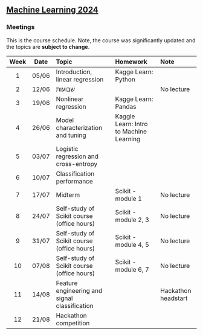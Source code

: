 ## [Machine Learning 2024](suppl/ml/ml2024/)

### Meetings
This is the course schedule. Note, the course was significantly updated and the topics are **subject to change**.

| Week | Date  | Topic                                         | Homework                                    | Note                |
|:----:|:-----:|:----------------------------------------------|:--------------------------------------------|:--------------------|
|  1   | 05/06 | Introduction, linear regression               | Kagge Learn: Python                               |                     |
|  2   | 12/06 | שבועות                                        |                               | No lecture          |
|  3   | 19/06 | Nonlinear regression                          | Kagge Learn: Pandas                                             |                     |
|  4   | 26/06 | Model characterization and tuning             | Kaggle Learn: Intro to Machine Learning     |                     |
|  5   | 03/07 | Logistic regression and cross-entropy         |        |
|  6   | 10/07 | Classification performance                    |                                             |                     |
|  7   | 17/07 | Midterm                                       | Scikit - module 1                           | No lecture          |
|  8   | 24/07 | Self-study of Scikit course (office hours)    | Scikit - module 2, 3                        | No lecture          |
|  9   | 31/07 | Self-study of Scikit course (office hours)    | Scikit - module 4, 5                        | No lecture          |
|  10  | 07/08 | Self-study of Scikit course (office hours)    | Scikit - module 6, 7                        | No lecture          |
|  11  | 14/08 | Feature engineering and signal classification |           | Hackathon headstart |
|  12  | 21/08 | Hackathon competition                         |                                             |                     |
